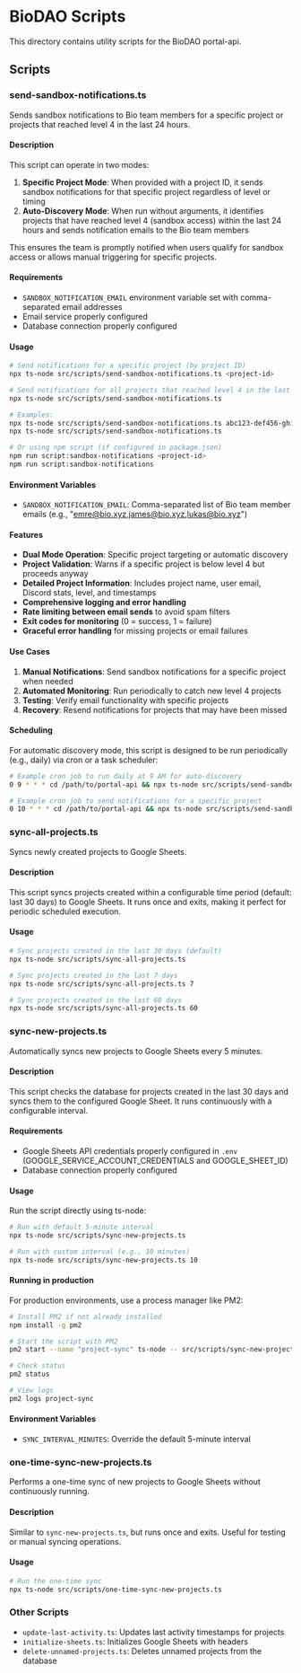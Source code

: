 # BioDAO Scripts

This directory contains utility scripts for the BioDAO portal-api.

## Scripts

### send-sandbox-notifications.ts

Sends sandbox notifications to Bio team members for a specific project or projects that reached level 4 in the last 24 hours.

#### Description

This script can operate in two modes:
1. **Specific Project Mode**: When provided with a project ID, it sends sandbox notifications for that specific project regardless of level or timing
2. **Auto-Discovery Mode**: When run without arguments, it identifies projects that have reached level 4 (sandbox access) within the last 24 hours and sends notification emails to the Bio team members

This ensures the team is promptly notified when users qualify for sandbox access or allows manual triggering for specific projects.

#### Requirements

- `SANDBOX_NOTIFICATION_EMAIL` environment variable set with comma-separated email addresses
- Email service properly configured
- Database connection properly configured

#### Usage

```bash
# Send notifications for a specific project (by project ID)
npx ts-node src/scripts/send-sandbox-notifications.ts <project-id>

# Send notifications for all projects that reached level 4 in the last 24 hours
npx ts-node src/scripts/send-sandbox-notifications.ts

# Examples:
npx ts-node src/scripts/send-sandbox-notifications.ts abc123-def456-ghi789
npx ts-node src/scripts/send-sandbox-notifications.ts

# Or using npm script (if configured in package.json)
npm run script:sandbox-notifications <project-id>
npm run script:sandbox-notifications
```

#### Environment Variables

- `SANDBOX_NOTIFICATION_EMAIL`: Comma-separated list of Bio team member emails (e.g., "emre@bio.xyz,james@bio.xyz,lukas@bio.xyz")

#### Features

- **Dual Mode Operation**: Specific project targeting or automatic discovery
- **Project Validation**: Warns if a specific project is below level 4 but proceeds anyway
- **Detailed Project Information**: Includes project name, user email, Discord stats, level, and timestamps
- **Comprehensive logging and error handling**
- **Rate limiting between email sends** to avoid spam filters
- **Exit codes for monitoring** (0 = success, 1 = failure)
- **Graceful error handling** for missing projects or email failures

#### Use Cases

1. **Manual Notifications**: Send sandbox notifications for a specific project when needed
2. **Automated Monitoring**: Run periodically to catch new level 4 projects
3. **Testing**: Verify email functionality with specific projects
4. **Recovery**: Resend notifications for projects that may have been missed

#### Scheduling

For automatic discovery mode, this script is designed to be run periodically (e.g., daily) via cron or a task scheduler:

```bash
# Example cron job to run daily at 9 AM for auto-discovery
0 9 * * * cd /path/to/portal-api && npx ts-node src/scripts/send-sandbox-notifications.ts

# Example cron job to send notifications for a specific project
0 10 * * * cd /path/to/portal-api && npx ts-node src/scripts/send-sandbox-notifications.ts abc123-def456-ghi789
```

### sync-all-projects.ts

Syncs newly created projects to Google Sheets.

#### Description

This script syncs projects created within a configurable time period (default: last 30 days) to Google Sheets. It runs once and exits, making it perfect for periodic scheduled execution.

#### Usage

```bash
# Sync projects created in the last 30 days (default)
npx ts-node src/scripts/sync-all-projects.ts

# Sync projects created in the last 7 days
npx ts-node src/scripts/sync-all-projects.ts 7

# Sync projects created in the last 60 days
npx ts-node src/scripts/sync-all-projects.ts 60
```

### sync-new-projects.ts

Automatically syncs new projects to Google Sheets every 5 minutes.

#### Description

This script checks the database for projects created in the last 30 days and syncs them to the configured Google Sheet. It runs continuously with a configurable interval.

#### Requirements

- Google Sheets API credentials properly configured in `.env` (GOOGLE_SERVICE_ACCOUNT_CREDENTIALS and GOOGLE_SHEET_ID)
- Database connection properly configured

#### Usage

Run the script directly using ts-node:

```bash
# Run with default 5-minute interval
npx ts-node src/scripts/sync-new-projects.ts

# Run with custom interval (e.g., 10 minutes)
npx ts-node src/scripts/sync-new-projects.ts 10
```

#### Running in production

For production environments, use a process manager like PM2:

```bash
# Install PM2 if not already installed
npm install -g pm2

# Start the script with PM2
pm2 start --name "project-sync" ts-node -- src/scripts/sync-new-projects.ts

# Check status
pm2 status

# View logs
pm2 logs project-sync
```

#### Environment Variables

- `SYNC_INTERVAL_MINUTES`: Override the default 5-minute interval

### one-time-sync-new-projects.ts

Performs a one-time sync of new projects to Google Sheets without continuously running.

#### Description

Similar to `sync-new-projects.ts`, but runs once and exits. Useful for testing or manual syncing operations.

#### Usage

```bash
# Run the one-time sync
npx ts-node src/scripts/one-time-sync-new-projects.ts
```

### Other Scripts

- `update-last-activity.ts`: Updates last activity timestamps for projects
- `initialize-sheets.ts`: Initializes Google Sheets with headers
- `delete-unnamed-projects.ts`: Deletes unnamed projects from the database 